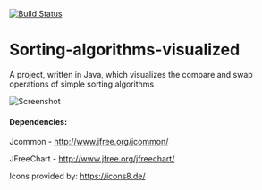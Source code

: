 [![Build Status](https://travis-ci.org/rueno/Sorting-algorithms-visualized.svg?branch=master)](https://travis-ci.org/rueno/Sorting-algorithms-visualized)

# Sorting-algorithms-visualized
A project, written in Java, which visualizes the compare and swap operations of simple sorting algorithms

![Screenshot](https://i.ibb.co/N2sCS1f/index.png)

#### Dependencies:

Jcommon - http://www.jfree.org/jcommon/

JFreeChart - http://www.jfree.org/jfreechart/

Icons provided by:
https://icons8.de/
